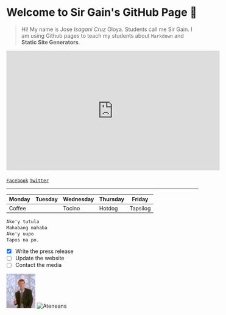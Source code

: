 # Welcome to Sir Gain's GitHub Page 🤞

>Hi! My name is Jose *Isagani Cruz* Oloya. Students call me Sir Gain. I am using Github pages to teach my students about `Markdown` and **Static Site Generators**.

<iframe width="560" height="315" src="https://www.youtube.com/embed/8Gv0H-vPoDc" title="YouTube video player" frameborder="0" allow="accelerometer; autoplay; clipboard-write; encrypted-media; gyroscope; picture-in-picture" allowfullscreen></iframe>

[`Facebook`](https://www.facebook.com/sirgain)
[`Twitter`](https://www.twitter.com/sirgain)

---
| Monday | Tuesday | Wednesday | Thursday | Friday |
|--------|---------|-----------|----------|--------|
| Coffee | | Tocino | Hotdog | Tapsilog | |

```
Ako'y tutula
Mahabang mahaba
Ako'y uupo
Tapos na po.
```

- [x] Write the press release
- [ ] Update the website
- [ ] Contact the media

![Rick Rolling](rickrolling.gif)
![Ateneans](https://jhsportal.adnu.edu.ph/pluginfile.php/1/theme_remui/section_html/942325426/welcomebg.png)
